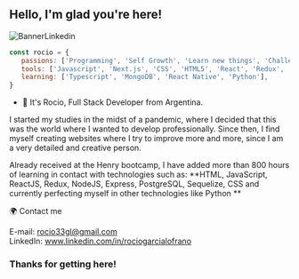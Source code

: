  <h2>
  Hello, I'm glad you're here!
</h2>

 ![BannerLinkedin](https://user-images.githubusercontent.com/76136103/186407507-d972c93c-4562-4624-998f-2a43784e7c38.png)
 
 ```js
 const rocio = {
    passions: ['Programming', 'Self Growth', 'Learn new things', 'Challenges'],
    tools: ['Javascript', 'Next.js', 'CSS', 'HTML5', 'React', 'Redux', 'Express', 'Node.js', 'PostgreSQL', ...more],
    learning: ['Typescript', 'MongoDB', 'React Native', 'Python'],
 }
 ```
 
- 🚀 It's Rocio, Full Stack Developer from Argentina. 

I started my studies in the midst of a pandemic, where I decided that this was the world where I wanted to develop professionally. Since then, I find myself creating websites where I try to improve more and more, since I am a very detailed and creative person.

Already received at the Henry bootcamp, I have added more than 800 hours of learning in contact with technologies such as: **HTML, JavaScript, ReactJS, Redux, NodeJS, Express, PostgreSQL, Sequelize, CSS and currently perfecting myself in other technologies like Python **


🌍 Contact me

E-mail: rocio33gl@gmail.com
</br>
LinkedIn: www.linkedin.com/in/rociogarcialofrano

<h3>
Thanks for getting here!
</h3>
